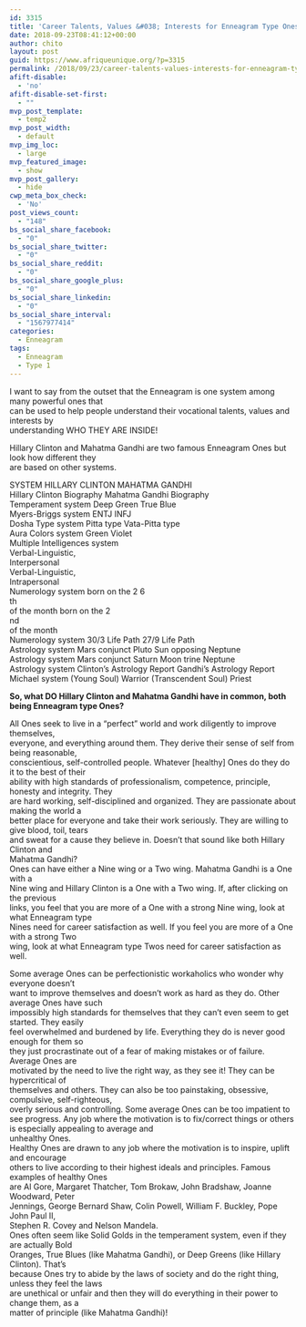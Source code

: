 ```yaml
---
id: 3315
title: 'Career Talents, Values &#038; Interests for Enneagram Type Ones'
date: 2018-09-23T08:41:12+00:00
author: chito
layout: post
guid: https://www.afriqueunique.org/?p=3315
permalink: /2018/09/23/career-talents-values-interests-for-enneagram-type-ones/
afift-disable:
  - 'no'
afift-disable-set-first:
  - ""
mvp_post_template:
  - temp2
mvp_post_width:
  - default
mvp_img_loc:
  - large
mvp_featured_image:
  - show
mvp_post_gallery:
  - hide
cwp_meta_box_check:
  - 'No'
post_views_count:
  - "148"
bs_social_share_facebook:
  - "0"
bs_social_share_twitter:
  - "0"
bs_social_share_reddit:
  - "0"
bs_social_share_google_plus:
  - "0"
bs_social_share_linkedin:
  - "0"
bs_social_share_interval:
  - "1567977414"
categories:
  - Enneagram
tags:
  - Enneagram
  - Type 1
---
```

I want to say from the outset that the Enneagram is one system among many powerful ones that  
can be used to help people understand their vocational talents, values and interests by  
understanding WHO THEY ARE INSIDE!

Hillary Clinton and Mahatma Gandhi are two famous Enneagram Ones but look how different they  
are based on other systems.

SYSTEM HILLARY CLINTON MAHATMA GANDHI  
Hillary Clinton Biography Mahatma Gandhi Biography  
Temperament system Deep Green True Blue  
Myers-Briggs system ENTJ INFJ  
Dosha Type system Pitta type Vata-Pitta type  
Aura Colors system Green Violet  
Multiple Intelligences system  
Verbal-Linguistic,  
Interpersonal  
Verbal-Linguistic,  
Intrapersonal  
Numerology system born on the 2 6  
th  
of the month born on the 2  
nd  
of the month  
Numerology system 30/3 Life Path 27/9 Life Path  
Astrology system Mars conjunct Pluto Sun opposing Neptune  
Astrology system Mars conjunct Saturn Moon trine Neptune  
Astrology system Clinton’s Astrology Report Gandhi’s Astrology Report  
Michael system (Young Soul) Warrior (Transcendent Soul) Priest

**So, what DO Hillary Clinton and Mahatma Gandhi have in common, both**  
**being Enneagram type Ones?**

All Ones seek to live in a “perfect” world and work diligently to improve themselves,  
everyone, and everything around them. They derive their sense of self from being reasonable,  
conscientious, self-controlled people. Whatever [healthy] Ones do they do it to the best of their  
ability with high standards of professionalism, competence, principle, honesty and integrity. They  
are hard working, self-disciplined and organized. They are passionate about making the world a  
better place for everyone and take their work seriously. They are willing to give blood, toil, tears  
and sweat for a cause they believe in. Doesn’t that sound like both Hillary Clinton and  
Mahatma Gandhi?  
Ones can have either a Nine wing or a Two wing. Mahatma Gandhi is a One with a  
Nine wing and Hillary Clinton is a One with a Two wing. If, after clicking on the previous  
links, you feel that you are more of a One with a strong Nine wing, look at what Enneagram type  
Nines need for career satisfaction as well. If you feel you are more of a One with a strong Two  
wing, look at what Enneagram type Twos need for career satisfaction as well.

Some average Ones can be perfectionistic workaholics who wonder why everyone doesn’t  
want to improve themselves and doesn’t work as hard as they do. Other average Ones have such  
impossibly high standards for themselves that they can’t even seem to get started. They easily  
feel overwhelmed and burdened by life. Everything they do is never good enough for them so  
they just procrastinate out of a fear of making mistakes or of failure. Average Ones are  
motivated by the need to live the right way, as they see it! They can be hypercritical of  
themselves and others. They can also be too painstaking, obsessive, compulsive, self-righteous,  
overly serious and controlling. Some average Ones can be too impatient to see progress. Any&nbsp;job where the motivation is to fix/correct things or others is especially appealing to average and  
unhealthy Ones.  
Healthy Ones are drawn to any job where the motivation is to inspire, uplift and encourage  
others to live according to their highest ideals and principles. Famous examples of healthy Ones  
are Al Gore, Margaret Thatcher, Tom Brokaw, John Bradshaw, Joanne Woodward, Peter  
Jennings, George Bernard Shaw, Colin Powell, William F. Buckley, Pope John Paul II,  
Stephen R. Covey and Nelson Mandela.  
Ones often seem like Solid Golds in the temperament system, even if they are actually Bold  
Oranges, True Blues (like Mahatma Gandhi), or Deep Greens (like Hillary Clinton). That’s  
because Ones try to abide by the laws of society and do the right thing, unless they feel the laws  
are unethical or unfair and then they will do everything in their power to change them, as a  
matter of principle (like Mahatma Gandhi)!